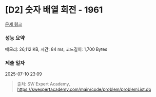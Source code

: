 # [D2] 숫자 배열 회전 - 1961 

[문제 링크](https://swexpertacademy.com/main/code/problem/problemDetail.do?contestProbId=AV5Pq-OKAVYDFAUq) 

### 성능 요약

메모리: 26,112 KB, 시간: 84 ms, 코드길이: 1,700 Bytes

### 제출 일자

2025-07-10 23:09



> 출처: SW Expert Academy, https://swexpertacademy.com/main/code/problem/problemList.do